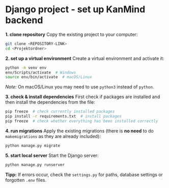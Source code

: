 # Django project - set up KanMind backend

**1. clone repository** 
Copy the existing project to your computer: 
```sh
git clone <REPOSITORY-LINK>
cd <Projektordner>
```

**2. set up a virtual environment**
Create a virtual environment and activate it:  
```sh
python -m venv env
env/Scripts/activate  # Windows
source env/bin/activate  # macOS/Linux
```
*Note:* On macOS/Linux you may need to use `python3` instead of `python`.

**3. check & install dependencies**
First check if packages are installed and then install the dependencies from the file:  
```sh
pip freeze  # check currently installed packages
pip install -r requirements.txt  # install packages
pip freeze  # check whether everything has been installed correctly
```

**4. run migrations**
Apply the existing migrations (there is **no need** to do `makemigrations` as they are already included):
```sh
python manage.py migrate
```

**5. start local server** 
Start the Django server: 
```sh
python manage.py runserver
```

**Tipp:** If errors occur, check the `settings.py` for paths, database settings or forgotten `.env` files.
